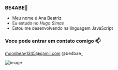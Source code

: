 ### BE4ABE💙

- Meu nome é Ana Beatriz
- Eu estudo no _Hugo Simas_
- Estou me desenvolvendo na linguagem JavaScript

### Voce pode entrar em contato comigo 📫

moonbeay1345@gamil.com
@be4bae_

![image](https://github.com/be4bae/BE4ABE/assets/145451351/46d63f74-9203-49d5-9cde-4a5fd1d38f3e)
